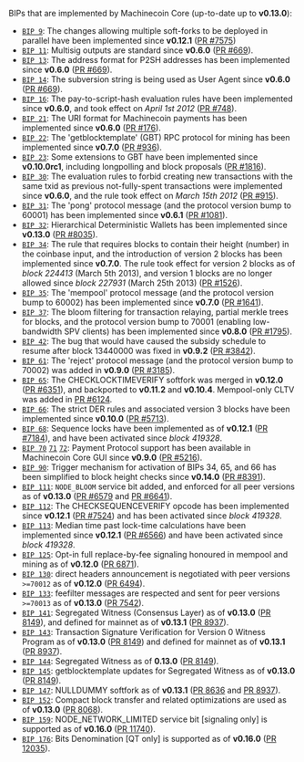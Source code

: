 ﻿BIPs that are implemented by Machinecoin Core (up-to-date up to **v0.13.0**):

* [`BIP 9`](https://github.com/machinecoin/bips/blob/master/bip-0009.mediawiki): The changes allowing multiple soft-forks to be deployed in parallel have been implemented since **v0.12.1**  ([PR #7575](https://github.com/machinecoin/machinecoin/pull/7575))
* [`BIP 11`](https://github.com/machinecoin/bips/blob/master/bip-0011.mediawiki): Multisig outputs are standard since **v0.6.0** ([PR #669](https://github.com/machinecoin/machinecoin/pull/669)).
* [`BIP 13`](https://github.com/machinecoin/bips/blob/master/bip-0013.mediawiki): The address format for P2SH addresses has been implemented since **v0.6.0** ([PR #669](https://github.com/machinecoin/machinecoin/pull/669)).
* [`BIP 14`](https://github.com/machinecoin/bips/blob/master/bip-0014.mediawiki): The subversion string is being used as User Agent since **v0.6.0** ([PR #669](https://github.com/machinecoin/machinecoin/pull/669)).
* [`BIP 16`](https://github.com/machinecoin/bips/blob/master/bip-0016.mediawiki): The pay-to-script-hash evaluation rules have been implemented since **v0.6.0**, and took effect on *April 1st 2012* ([PR #748](https://github.com/machinecoin/machinecoin/pull/748)).
* [`BIP 21`](https://github.com/machinecoin/bips/blob/master/bip-0021.mediawiki): The URI format for Machinecoin payments has been implemented since **v0.6.0** ([PR #176](https://github.com/machinecoin/machinecoin/pull/176)).
* [`BIP 22`](https://github.com/machinecoin/bips/blob/master/bip-0022.mediawiki): The 'getblocktemplate' (GBT) RPC protocol for mining has been implemented since **v0.7.0** ([PR #936](https://github.com/machinecoin/machinecoin/pull/936)).
* [`BIP 23`](https://github.com/machinecoin/bips/blob/master/bip-0023.mediawiki): Some extensions to GBT have been implemented since **v0.10.0rc1**, including longpolling and block proposals ([PR #1816](https://github.com/machinecoin/machinecoin/pull/1816)).
* [`BIP 30`](https://github.com/machinecoin/bips/blob/master/bip-0030.mediawiki): The evaluation rules to forbid creating new transactions with the same txid as previous not-fully-spent transactions were implemented since **v0.6.0**, and the rule took effect on *March 15th 2012* ([PR #915](https://github.com/machinecoin/machinecoin/pull/915)).
* [`BIP 31`](https://github.com/machinecoin/bips/blob/master/bip-0031.mediawiki): The 'pong' protocol message (and the protocol version bump to 60001) has been implemented since **v0.6.1** ([PR #1081](https://github.com/machinecoin/machinecoin/pull/1081)).
* [`BIP 32`](https://github.com/machinecoin/bips/blob/master/bip-0032.mediawiki): Hierarchical Deterministic Wallets has been implemented since **v0.13.0** ([PR #8035](https://github.com/machinecoin/machinecoin/pull/8035)).
* [`BIP 34`](https://github.com/machinecoin/bips/blob/master/bip-0034.mediawiki): The rule that requires blocks to contain their height (number) in the coinbase input, and the introduction of version 2 blocks has been implemented since **v0.7.0**. The rule took effect for version 2 blocks as of *block 224413* (March 5th 2013), and version 1 blocks are no longer allowed since *block 227931* (March 25th 2013) ([PR #1526](https://github.com/machinecoin/machinecoin/pull/1526)).
* [`BIP 35`](https://github.com/machinecoin/bips/blob/master/bip-0035.mediawiki): The 'mempool' protocol message (and the protocol version bump to 60002) has been implemented since **v0.7.0** ([PR #1641](https://github.com/machinecoin/machinecoin/pull/1641)).
* [`BIP 37`](https://github.com/machinecoin/bips/blob/master/bip-0037.mediawiki): The bloom filtering for transaction relaying, partial merkle trees for blocks, and the protocol version bump to 70001 (enabling low-bandwidth SPV clients) has been implemented since **v0.8.0** ([PR #1795](https://github.com/machinecoin/machinecoin/pull/1795)).
* [`BIP 42`](https://github.com/machinecoin/bips/blob/master/bip-0042.mediawiki): The bug that would have caused the subsidy schedule to resume after block 13440000 was fixed in **v0.9.2** ([PR #3842](https://github.com/machinecoin/machinecoin/pull/3842)).
* [`BIP 61`](https://github.com/machinecoin/bips/blob/master/bip-0061.mediawiki): The 'reject' protocol message (and the protocol version bump to 70002) was added in **v0.9.0** ([PR #3185](https://github.com/machinecoin/machinecoin/pull/3185)).
* [`BIP 65`](https://github.com/machinecoin/bips/blob/master/bip-0065.mediawiki): The CHECKLOCKTIMEVERIFY softfork was merged in **v0.12.0** ([PR #6351](https://github.com/machinecoin/machinecoin/pull/6351)), and backported to **v0.11.2** and **v0.10.4**. Mempool-only CLTV was added in [PR #6124](https://github.com/machinecoin/machinecoin/pull/6124).
* [`BIP 66`](https://github.com/machinecoin/bips/blob/master/bip-0066.mediawiki): The strict DER rules and associated version 3 blocks have been implemented since **v0.10.0** ([PR #5713](https://github.com/machinecoin/machinecoin/pull/5713)).
* [`BIP 68`](https://github.com/machinecoin/bips/blob/master/bip-0068.mediawiki): Sequence locks have been implemented as of **v0.12.1**  ([PR #7184](https://github.com/machinecoin/machinecoin/pull/7184)), and have been activated since *block 419328*.
* [`BIP 70`](https://github.com/machinecoin/bips/blob/master/bip-0070.mediawiki) [`71`](https://github.com/machinecoin/bips/blob/master/bip-0071.mediawiki) [`72`](https://github.com/machinecoin/bips/blob/master/bip-0072.mediawiki): Payment Protocol support has been available in Machinecoin Core GUI since **v0.9.0** ([PR #5216](https://github.com/machinecoin/machinecoin/pull/5216)).
* [`BIP 90`](https://github.com/machinecoin/bips/blob/master/bip-0090.mediawiki): Trigger mechanism for activation of BIPs 34, 65, and 66 has been simplified to block height checks since **v0.14.0** ([PR #8391](https://github.com/machinecoin/machinecoin/pull/8391)).
* [`BIP 111`](https://github.com/machinecoin/bips/blob/master/bip-0111.mediawiki): `NODE_BLOOM` service bit added, and enforced for all peer versions as of **v0.13.0** ([PR #6579](https://github.com/machinecoin/machinecoin/pull/6579) and [PR #6641](https://github.com/machinecoin/machinecoin/pull/6641)).
* [`BIP 112`](https://github.com/machinecoin/bips/blob/master/bip-0112.mediawiki): The CHECKSEQUENCEVERIFY opcode has been implemented since **v0.12.1** ([PR #7524](https://github.com/machinecoin/machinecoin/pull/7524)) and has been activated since *block 419328*.
* [`BIP 113`](https://github.com/machinecoin/bips/blob/master/bip-0113.mediawiki): Median time past lock-time calculations have been implemented since **v0.12.1** ([PR #6566](https://github.com/machinecoin/machinecoin/pull/6566)) and have been activated since *block 419328*.
* [`BIP 125`](https://github.com/machinecoin/bips/blob/master/bip-0125.mediawiki): Opt-in full replace-by-fee signaling honoured in mempool and mining as of **v0.12.0** ([PR 6871](https://github.com/machinecoin/machinecoin/pull/6871)).
* [`BIP 130`](https://github.com/machinecoin/bips/blob/master/bip-0130.mediawiki): direct headers announcement is negotiated with peer versions `>=70012` as of **v0.12.0** ([PR 6494](https://github.com/machinecoin/machinecoin/pull/6494)).
* [`BIP 133`](https://github.com/machinecoin/bips/blob/master/bip-0133.mediawiki): feefilter messages are respected and sent for peer versions `>=70013` as of **v0.13.0** ([PR 7542](https://github.com/machinecoin/machinecoin/pull/7542)).
* [`BIP 141`](https://github.com/machinecoin/bips/blob/master/bip-0141.mediawiki): Segregated Witness (Consensus Layer) as of **v0.13.0** ([PR 8149](https://github.com/machinecoin/machinecoin/pull/8149)), and defined for mainnet as of **v0.13.1** ([PR 8937](https://github.com/machinecoin/machinecoin/pull/8937)).
* [`BIP 143`](https://github.com/machinecoin/bips/blob/master/bip-0143.mediawiki): Transaction Signature Verification for Version 0 Witness Program as of **v0.13.0** ([PR 8149](https://github.com/machinecoin/machinecoin/pull/8149)) and defined for mainnet as of **v0.13.1** ([PR 8937](https://github.com/machinecoin/machinecoin/pull/8937)).
* [`BIP 144`](https://github.com/machinecoin/bips/blob/master/bip-0144.mediawiki): Segregated Witness as of **0.13.0** ([PR 8149](https://github.com/machinecoin/machinecoin/pull/8149)).
* [`BIP 145`](https://github.com/machinecoin/bips/blob/master/bip-0145.mediawiki): getblocktemplate updates for Segregated Witness as of **v0.13.0** ([PR 8149](https://github.com/machinecoin/machinecoin/pull/8149)).
* [`BIP 147`](https://github.com/machinecoin/bips/blob/master/bip-0147.mediawiki): NULLDUMMY softfork as of **v0.13.1** ([PR 8636](https://github.com/machinecoin/machinecoin/pull/8636) and [PR 8937](https://github.com/machinecoin/machinecoin/pull/8937)).
* [`BIP 152`](https://github.com/machinecoin/bips/blob/master/bip-0152.mediawiki): Compact block transfer and related optimizations are used as of **v0.13.0** ([PR 8068](https://github.com/machinecoin/machinecoin/pull/8068)).
* [`BIP 159`](https://github.com/machinecoin/bips/blob/master/bip-0159.mediawiki): NODE_NETWORK_LIMITED service bit [signaling only] is supported as of **v0.16.0** ([PR 11740](https://github.com/machinecoin/machinecoin/pull/11740)).
* [`BIP 176`](https://github.com/machinecoin/bips/blob/master/bip-0176.mediawiki): Bits Denomination [QT only] is supported as of **v0.16.0** ([PR 12035](https://github.com/machinecoin/machinecoin/pull/12035)).
